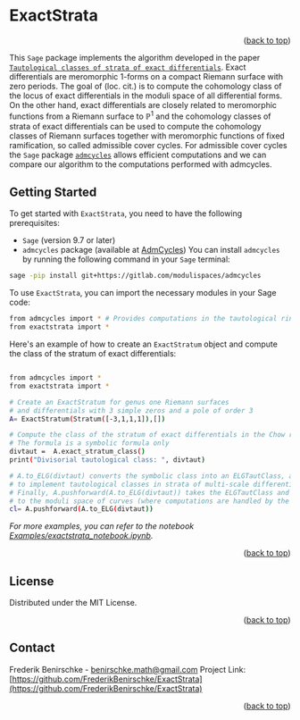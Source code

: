 # ExactStrata







<p align="right">(<a href="#readme-top">back to top</a>)</p>

This ```Sage``` package implements the algorithm developed in the paper [`Tautological classes of strata of exact differentials`](https://arxiv.org/abs/2304.04064). Exact differentials are meromorphic $1$-forms on a compact Riemann surface with zero periods. The goal of (loc. cit.) is to compute the cohomology class of the locus of exact differentials in the moduli space of all differential forms. On the  other hand, exact differentials are closely related to meromorphic functions from a Riemann surface to $\mathbb{P}^1$ and the cohomology classes of strata of exact differentials can be used to compute the cohomology classes of Riemann surfaces together with meromorphic functions of fixed ramification, so called admissible cover cycles. For admissible cover cycles the `Sage` package [`admcycles`](https://gitlab.com/modulispaces/admcycles) allows efficient computations and we can compare our algorithm to the computations performed with admcycles.


<!-- GETTING STARTED -->
## Getting Started

To get started with `ExactStrata`, you need to have the following prerequisites:

- `Sage` (version 9.7 or later)
- `admcycles` package (available at [AdmCycles](https://gitlab.com/modulispaces/admcycles))
You can install `admcycles` by running the following command in your `Sage` terminal:

```bash 
sage -pip install git+https://gitlab.com/modulispaces/admcycles
```


To use `ExactStrata`, you can import the necessary modules in your Sage code:
```sh
from admcycles import * # Provides computations in the tautological ring of the moduli space of curves
from exactstrata import *
```

Here's an example of how to create an `ExactStratum` object and compute the class of the stratum of exact differentials:

```sh

from admcycles import * 
from exactstrata import * 

# Create an ExactStratum for genus one Riemann surfaces
# and differentials with 3 simple zeros and a pole of order 3
A= ExactStratum(Stratum([-3,1,1,1]),[])

# Compute the class of the stratum of exact differentials in the Chow ring
# The formula is a symbolic formula only
divtaut =  A.exact_stratum_class()
print("Divisorial tautological class: ", divtaut)

# A.to_ELG(divtaut) converts the symbolic class into an ELGTautClass, a class provided by the package diffstrata
# to implement tautological classes in strata of multi-scale differentials
# Finally, A.pushforward(A.to_ELG(divtaut)) takes the ELGTautClass and pushes it forward
# to the moduli space of curves (where computations are handled by the package admcycles).
cl= A.pushforward(A.to_ELG(divtaut))
 ```


_For more examples, you can refer to the notebook [Examples/exactstrata_notebook.ipynb](Examples/exactstrata_notebook.ipynb)._ 






<p align="right">(<a href="#readme-top">back to top</a>)</p>


<!-- LICENSE -->
## License

Distributed under the MIT License. 
<p align="right">(<a href="#readme-top">back to top</a>)</p>



<!-- CONTACT -->
## Contact

Frederik Benirschke - benirschke.math@gmail.com
Project Link: [https://github.com/FrederikBenirschke/ExactStrata](https://github.com/FrederikBenirschke/ExactStrata)

<p align="right">(<a href="#readme-top">back to top</a>)</p>

